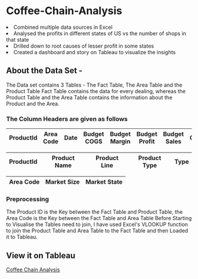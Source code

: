 # Coffee-Chain-Analysis

<li>Combined multiple data sources in Excel</li>
<li>Analysed the profits in different states of US vs the number of shops in that state</li>
<li>Drilled down to root causes of lesser profit in some states</li>
<li>Created a dashboard and story on Tableau to visualize the insights</li>

## About the Data Set - 
The Data set contains 3 Tables - The Fact Table, The Area Table and the Product Table
Fact Table contains the data for every dealing, whereas the Product Table and the Area Table contains the information about the Product and the Area. 


### The Column Headers are given as follows
 
| ProductId	| Area Code |	Date |	Budget COGS |	Budget Margin |	Budget Profit |	Budget Sales |	COGS |	Inventory	Margin |	Marketing	Profit |	Sales	Total | Expenses |
|----|----|----|----|----|----|----|----|----|----|----|----|


| ProductId |	Product Name |	Product Line |	Product Type |	Type |
|----|----|----|----|----|


| Area Code |	Market Size |	Market	State |
|----|----|----|

### Preprocessing
The Product ID is the Key between the Fact Table and Product Table, the Area Code is the Key between the Fact Table and Area Table
Before Starting to Visualise the Tables need to join, I have used Excel's VLOOKUP function to join the Product Table and Area Table to the Fact Table and then Loaded it to Tableau.

## View it on Tableau
[Coffee Chain Analysis](https://public.tableau.com/app/profile/vineet.singh3192/viz/CoffeeChainDataAnalysis_16240870192740/Dashboard2)

